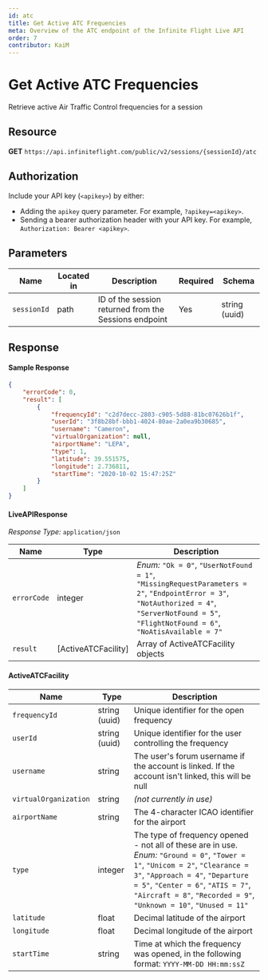 ```yaml
---
id: atc
title: Get Active ATC Frequencies
meta: Overview of the ATC endpoint of the Infinite Flight Live API
order: 7
contributor: KaiM
---
```


# Get Active ATC Frequencies

Retrieve active Air Traffic Control frequencies for a session

## Resource

**GET** `https://api.infiniteflight.com/public/v2/sessions/{sessionId}/atc`

## Authorization

Include your API key (`<apikey>`) by either:

-   Adding the `apikey` query parameter. For example, `?apikey=<apikey>`.
-   Sending a bearer authorization header with your API key. For example, `Authorization: Bearer <apikey>`.

## Parameters

| Name        | Located in | Description                                           | Required | Schema        |
| ----------- | ---------- | ----------------------------------------------------- | -------- | ------------- |
| `sessionId` | path       | ID of the session returned from the Sessions endpoint | Yes      | string (uuid) |

## Response

#### Sample Response

```json
{
    "errorCode": 0,
    "result": [
        {
            "frequencyId": "c2d7decc-2803-c905-5d88-81bc07626b1f",
            "userId": "3f8b28bf-bbb1-4024-80ae-2a0ea9b30685",
            "username": "Cameron",
            "virtualOrganization": null,
            "airportName": "LEPA",
            "type": 1,
            "latitude": 39.551575,
            "longitude": 2.736811,
            "startTime": "2020-10-02 15:47:25Z"
        }
    ]
}
```

#### LiveAPIResponse

_Response Type:_ `application/json`

| Name        | Type                | Description                                                                                                                                                                                       |
| ----------- | ------------------- | ------------------------------------------------------------------------------------------------------------------------------------------------------------------------------------------------- |
| `errorCode` | integer             | _Enum:_ `"Ok = 0"`, `"UserNotFound = 1"`, `"MissingRequestParameters = 2"`, `"EndpointError = 3"`, `"NotAuthorized = 4"`, `"ServerNotFound = 5"`, `"FlightNotFound = 6"`, `"NoAtisAvailable = 7"` |
| `result`    | [ActiveATCFacility] | Array of ActiveATCFacility objects                                                                                                                                                                |

#### ActiveATCFacility

| Name                  | Type          | Description                                                                                                                                                                                                                                                                    |
| --------------------- | ------------- | ------------------------------------------------------------------------------------------------------------------------------------------------------------------------------------------------------------------------------------------------------------------------------ |
| `frequencyId`         | string (uuid) | Unique identifier for the open frequency                                                                                                                                                                                                                                       |
| `userId`              | string (uuid) | Unique identifier for the user controlling the frequency                                                                                                                                                                                                                       |
| `username`            | string        | The user's forum username if the account is linked. If the account isn't linked, this will be null                                                                                                                                                                             |
| `virtualOrganization` | string        | _(not currently in use)_                                                                                                                                                                                                                                                       |
| `airportName`         | string        | The 4-character ICAO identifier for the airport                                                                                                                                                                                                                                |
| `type`                | integer       | The type of frequency opened - not all of these are in use. _Enum:_ `"Ground = 0"`, `"Tower = 1"`, `"Unicom = 2"`, `"Clearance = 3"`, `"Approach = 4"`, `"Departure = 5"`, `"Center = 6"`, `"ATIS = 7"`, `"Aircraft = 8"`, `"Recorded = 9"`, `"Unknown = 10"`, `"Unused = 11"` |
| `latitude`            | float         | Decimal latitude of the airport                                                                                                                                                                                                                                                |
| `longitude`           | float         | Decimal longitude of the airport                                                                                                                                                                                                                                               |
| `startTime `          | string        | Time at which the frequency was opened, in the following format: `YYYY-MM-DD HH:mm:ssZ`                                                                                                                                                                                        |
